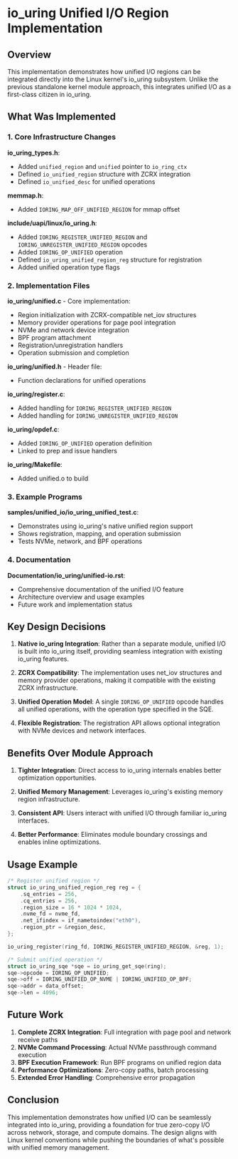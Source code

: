 # io_uring Unified I/O Region Implementation

## Overview

This implementation demonstrates how unified I/O regions can be integrated directly into the Linux kernel's io_uring subsystem. Unlike the previous standalone kernel module approach, this integrates unified I/O as a first-class citizen in io_uring.

## What Was Implemented

### 1. Core Infrastructure Changes

**io_uring_types.h**:
- Added `unified_region` and `unified` pointer to `io_ring_ctx`
- Defined `io_unified_region` structure with ZCRX integration
- Defined `io_unified_desc` for unified operations

**memmap.h**:
- Added `IORING_MAP_OFF_UNIFIED_REGION` for mmap offset

**include/uapi/linux/io_uring.h**:
- Added `IORING_REGISTER_UNIFIED_REGION` and `IORING_UNREGISTER_UNIFIED_REGION` opcodes
- Added `IORING_OP_UNIFIED` operation
- Defined `io_uring_unified_region_reg` structure for registration
- Added unified operation type flags

### 2. Implementation Files

**io_uring/unified.c** - Core implementation:
- Region initialization with ZCRX-compatible net_iov structures
- Memory provider operations for page pool integration
- NVMe and network device integration
- BPF program attachment
- Registration/unregistration handlers
- Operation submission and completion

**io_uring/unified.h** - Header file:
- Function declarations for unified operations

**io_uring/register.c**:
- Added handling for `IORING_REGISTER_UNIFIED_REGION`
- Added handling for `IORING_UNREGISTER_UNIFIED_REGION`

**io_uring/opdef.c**:
- Added `IORING_OP_UNIFIED` operation definition
- Linked to prep and issue handlers

**io_uring/Makefile**:
- Added unified.o to build

### 3. Example Programs

**samples/unified_io/io_uring_unified_test.c**:
- Demonstrates using io_uring's native unified region support
- Shows registration, mapping, and operation submission
- Tests NVMe, network, and BPF operations

### 4. Documentation

**Documentation/io_uring/unified-io.rst**:
- Comprehensive documentation of the unified I/O feature
- Architecture overview and usage examples
- Future work and implementation status

## Key Design Decisions

1. **Native io_uring Integration**: Rather than a separate module, unified I/O is built into io_uring itself, providing seamless integration with existing io_uring features.

2. **ZCRX Compatibility**: The implementation uses net_iov structures and memory provider operations, making it compatible with the existing ZCRX infrastructure.

3. **Unified Operation Model**: A single `IORING_OP_UNIFIED` opcode handles all unified operations, with the operation type specified in the SQE.

4. **Flexible Registration**: The registration API allows optional integration with NVMe devices and network interfaces.

## Benefits Over Module Approach

1. **Tighter Integration**: Direct access to io_uring internals enables better optimization opportunities.

2. **Unified Memory Management**: Leverages io_uring's existing memory region infrastructure.

3. **Consistent API**: Users interact with unified I/O through familiar io_uring interfaces.

4. **Better Performance**: Eliminates module boundary crossings and enables inline optimizations.

## Usage Example

```c
/* Register unified region */
struct io_uring_unified_region_reg reg = {
    .sq_entries = 256,
    .cq_entries = 256,
    .region_size = 16 * 1024 * 1024,
    .nvme_fd = nvme_fd,
    .net_ifindex = if_nametoindex("eth0"),
    .region_ptr = &region_desc,
};

io_uring_register(ring_fd, IORING_REGISTER_UNIFIED_REGION, &reg, 1);

/* Submit unified operation */
struct io_uring_sqe *sqe = io_uring_get_sqe(ring);
sqe->opcode = IORING_OP_UNIFIED;
sqe->off = IORING_UNIFIED_OP_NVME | IORING_UNIFIED_OP_BPF;
sqe->addr = data_offset;
sqe->len = 4096;
```

## Future Work

1. **Complete ZCRX Integration**: Full integration with page pool and network receive paths
2. **NVMe Command Processing**: Actual NVMe passthrough command execution
3. **BPF Execution Framework**: Run BPF programs on unified region data
4. **Performance Optimizations**: Zero-copy paths, batch processing
5. **Extended Error Handling**: Comprehensive error propagation

## Conclusion

This implementation demonstrates how unified I/O can be seamlessly integrated into io_uring, providing a foundation for true zero-copy I/O across network, storage, and compute domains. The design aligns with Linux kernel conventions while pushing the boundaries of what's possible with unified memory management.
